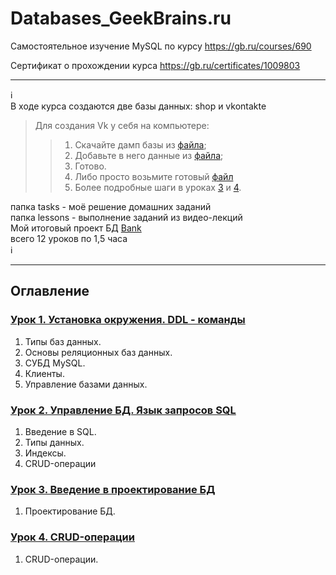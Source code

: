 # Databases_GeekBrains.ru
Самостоятельное изучение MySQL по курсу https://gb.ru/courses/690

Сертификат о прохождении курса https://gb.ru/certificates/1009803

_________
:information_source:             
В ходе курса создаются две базы данных: shop и vkontakte       
> Для создания Vk у себя на компьютере:     
> > 1. Скачайте дамп базы из [файла]();     
> > 2. Добавьте в него данные из [файла]();     
> > 3. Готово.
> > 4. Либо просто возьмите готовый [файл]()                                       
> > 4. Более подробные шаги в уроках [3]() и [4]().           
    
папка tasks - моё решение домашних заданий            
папка lessons - выполнение заданий из видео-лекций          
Moй итоговый проект БД [Bank]()          
всего 12 уроков по 1,5 часа          
:information_source:                
_________

## Оглавление

### [Урок 1. Установка окружения. DDL - команды](https://github.com/kornilovaap/Databases_GeekBrains.ru/tree/master/lesson_1)
1. Типы баз данных.     
2. Основы реляционных баз данных.     
3. СУБД MySQL.    
4. Клиенты.    
5. Управление базами данных.       
    
### [Урок 2. Управление БД. Язык запросов SQL](https://github.com/kornilovaap/Databases_GeekBrains.ru/tree/master/lesson_2)    
1. Введение в SQL.     
2. Типы данных.     
3. Индексы.     
4. CRUD-операции     
    
### [Урок 3. Введение в проектирование БД](https://github.com/kornilovaap/Databases_GeekBrains.ru/tree/master/lesson_3)     
1. Проектирование БД.    
    
### [Урок 4. CRUD-операции](https://github.com/kornilovaap/Databases_GeekBrains.ru/tree/master/lesson_4)    
1. CRUD-операции.    

